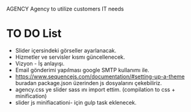 AGENCY
Agency to utilize customers IT needs

TO DO List 
==========
- Slider içersindeki görseller ayarlanacak.
- Hizmetler ve servisler kısmı güncellenecek.
- Vizyon - İş anlayışı.
- Email gönderimi yapılması google SMTP kullanımı ile.
- https://www.sequencejs.com/documentation/#setting-up-a-theme buradan package.json üzerinden js dosyalarını çekebiliriz.
- agency.css ye slider sass ını import ettim. (compilation to css + minification)
- slider js minifiacationi- için gulp task eklenecek.
